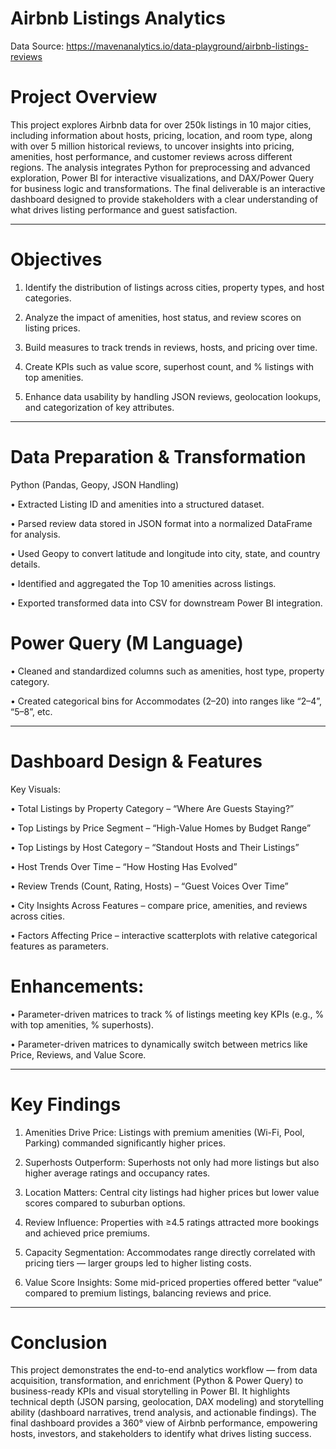 # Airbnb Listings Analytics

Data Source: https://mavenanalytics.io/data-playground/airbnb-listings-reviews

# Project Overview

This project explores Airbnb data for over 250k listings in 10 major cities, including information about hosts, pricing, location, and room type, along with over 5 million historical reviews, to uncover insights into pricing, amenities, host performance, and customer reviews across different regions. The analysis integrates Python for preprocessing and advanced exploration, Power BI for interactive visualizations, and DAX/Power Query for business logic and transformations.
The final deliverable is an interactive dashboard designed to provide stakeholders with a clear understanding of what drives listing performance and guest satisfaction.
________________________________________
# Objectives

  1.	Identify the distribution of listings across cities, property types, and host categories.
   
  2.	Analyze the impact of amenities, host status, and review scores on listing prices.
	
  3.	Build measures to track trends in reviews, hosts, and pricing over time.
	
  4.	Create KPIs such as value score, superhost count, and % listings with top amenities.
	
  5.	Enhance data usability by handling JSON reviews, geolocation lookups, and categorization of key attributes.
________________________________________
# Data Preparation & Transformation

  Python (Pandas, Geopy, JSON Handling)
  
  •	Extracted Listing ID and amenities into a structured dataset.
  
  •	Parsed review data stored in JSON format into a normalized DataFrame for analysis.
  
  •	Used Geopy to convert latitude and longitude into city, state, and country details.
  
  •	Identified and aggregated the Top 10 amenities across listings.
  
  •	Exported transformed data into CSV for downstream Power BI integration.

# Power Query (M Language)

  •	Cleaned and standardized columns such as amenities, host type, property category.
  
  •	Created categorical bins for Accommodates (2–20) into ranges like “2–4”, “5–8”, etc.
________________________________________

# Dashboard Design & Features

  Key Visuals:
  
  •	Total Listings by Property Category – “Where Are Guests Staying?”
  
  •	Top Listings by Price Segment – “High-Value Homes by Budget Range”
  
  •	Top Listings by Host Category – “Standout Hosts and Their Listings”
  
  •	Host Trends Over Time – “How Hosting Has Evolved”
  
  •	Review Trends (Count, Rating, Hosts) – “Guest Voices Over Time”
  
  •	City Insights Across Features – compare price, amenities, and reviews across cities.
  
  •	Factors Affecting Price – interactive scatterplots with relative categorical features as parameters.

# Enhancements:

  •	Parameter-driven matrices to track % of listings meeting key KPIs (e.g., % with top amenities, % superhosts).
  
  •	Parameter-driven matrices to dynamically switch between metrics like Price, Reviews, and Value Score.
________________________________________
# Key Findings

  1.	Amenities Drive Price: Listings with premium amenities (Wi-Fi, Pool, Parking) commanded significantly higher prices.
  	
  2.	Superhosts Outperform: Superhosts not only had more listings but also higher average ratings and occupancy rates.
  	
  3.	Location Matters: Central city listings had higher prices but lower value scores compared to suburban options.
  	
  4.	Review Influence: Properties with ≥4.5 ratings attracted more bookings and achieved price premiums.
  	
  5.	Capacity Segmentation: Accommodates range directly correlated with pricing tiers — larger groups led to higher listing costs.
  	
  6.	Value Score Insights: Some mid-priced properties offered better “value” compared to premium listings, balancing reviews and price.
  	
________________________________________
# Conclusion
  This project demonstrates the end-to-end analytics workflow — from data acquisition, transformation, and enrichment (Python & Power Query) to business-ready KPIs and visual storytelling in Power BI.
  It highlights technical depth (JSON parsing, geolocation, DAX modeling) and storytelling ability (dashboard narratives, trend analysis, and actionable findings).
  The final dashboard provides a 360° view of Airbnb performance, empowering hosts, investors, and stakeholders to identify what drives listing success.
